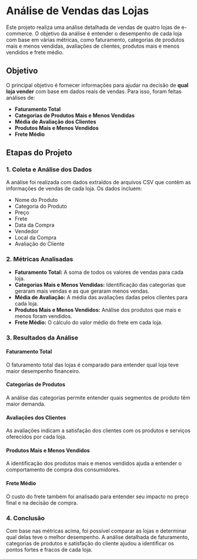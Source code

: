 # Análise de Vendas das Lojas

Este projeto realiza uma análise detalhada de vendas de quatro lojas de e-commerce. O objetivo da análise é entender o desempenho de cada loja com base em várias métricas, como faturamento, categorias de produtos mais e menos vendidas, avaliações de clientes, produtos mais e menos vendidos e frete médio.

## Objetivo

O principal objetivo é fornecer informações para ajudar na decisão de **qual loja vender** com base em dados reais de vendas. Para isso, foram feitas análises de:

- **Faturamento Total**
- **Categorias de Produtos Mais e Menos Vendidas**
- **Média de Avaliação dos Clientes**
- **Produtos Mais e Menos Vendidos**
- **Frete Médio**

## Etapas do Projeto

### 1. Coleta e Análise dos Dados

A análise foi realizada com dados extraídos de arquivos CSV que contêm as informações de vendas de cada loja. Os dados incluem:

- Nome do Produto
- Categoria do Produto
- Preço
- Frete
- Data da Compra
- Vendedor
- Local da Compra
- Avaliação do Cliente

### 2. Métricas Analisadas

- **Faturamento Total:** A soma de todos os valores de vendas para cada loja.
- **Categorias Mais e Menos Vendidas:** Identificação das categorias que geraram mais vendas e as que geraram menos vendas.
- **Média de Avaliação:** A média das avaliações dadas pelos clientes para cada loja.
- **Produtos Mais e Menos Vendidos:** Análise dos produtos que mais e menos foram vendidos.
- **Frete Médio:** O cálculo do valor médio do frete em cada loja.

### 3. Resultados da Análise

#### Faturamento Total
O faturamento total das lojas é comparado para entender qual loja teve maior desempenho financeiro.

#### Categorias de Produtos
A análise das categorias permite entender quais segmentos de produto têm maior demanda.

#### Avaliações dos Clientes
As avaliações indicam a satisfação dos clientes com os produtos e serviços oferecidos por cada loja.

#### Produtos Mais e Menos Vendidos
A identificação dos produtos mais e menos vendidos ajuda a entender o comportamento de compra dos consumidores.

#### Frete Médio
O custo do frete também foi analisado para entender seu impacto no preço final e na decisão de compra.

### 4. Conclusão

Com base nas métricas acima, foi possível comparar as lojas e determinar qual delas teve o melhor desempenho. A análise detalhada de faturamento, categorias de produtos e satisfação do cliente ajudou a identificar os pontos fortes e fracos de cada loja.

